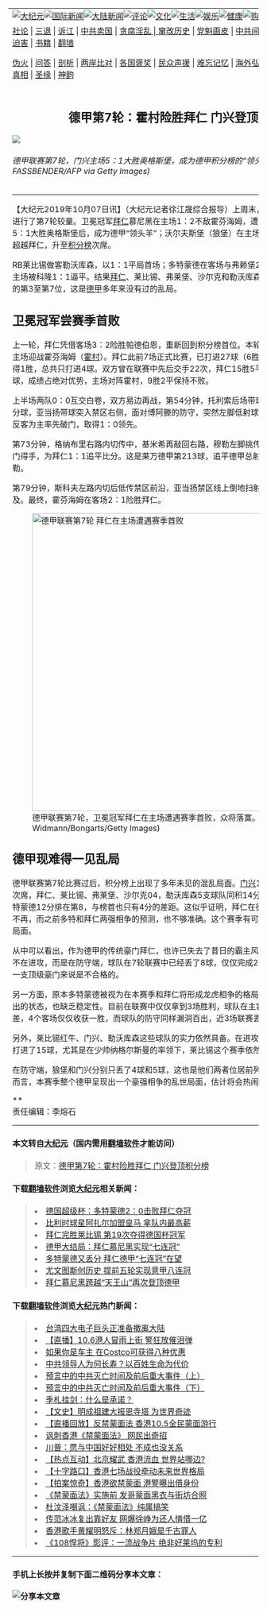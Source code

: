 <a name="1" id="1" target="_blank"></a><span id="1"></span>
<table border="0"><tr><td colspan="2" VALIGN=TOP><a href="https://github.com/clbjqp2826/djy/blob/master/gb/nsc413.md#1"><img src="https://raw.githubusercontent.com/clbjqp2826/www/master/t/djy/1.jpg" title="大纪元"></a><a href="https://github.com/clbjqp2826/djy/blob/master/gb/n24hr.md#1"><img src="https://raw.githubusercontent.com/clbjqp2826/www/master/t/djy/3.jpg" title="国际新闻"></a><a href="https://github.com/clbjqp2826/djy/blob/master/gb/nsc413.md#1"><img src="https://raw.githubusercontent.com/clbjqp2826/www/master/t/djy/4.jpg" title="大陆新闻"></a><a href="https://github.com/clbjqp2826/djy/blob/master/gb/news392.md#1"><img src="https://raw.githubusercontent.com/clbjqp2826/www/master/t/djy/5.jpg" title="评论"></a><a href="https://github.com/clbjqp2826/djy/blob/master/gb/news2007.md#1"><img src="https://raw.githubusercontent.com/clbjqp2826/www/master/t/djy/6.jpg" title="文化"></a><a href="https://github.com/clbjqp2826/djy/blob/master/gb/news2008.md#1"><img src="https://raw.githubusercontent.com/clbjqp2826/www/master/t/djy/7.jpg" title="生活"></a><a href="https://github.com/clbjqp2826/djy/blob/master/gb/ncyule.md#1"><img src="https://raw.githubusercontent.com/clbjqp2826/www/master/t/djy/8.jpg" title="娱乐"></a><a href="https://github.com/clbjqp2826/djy/blob/master/gb/nsc1002.md#1"><img src="https://raw.githubusercontent.com/clbjqp2826/www/master/t/djy/9.jpg" title="健康"><a href="https://www.youlucky.com"><img src="https://raw.githubusercontent.com/clbjqp2826/www/master/t/djy/10.jpg" title="购物"></a><a href="https://www.supportepoch.org/donation?utm_medium=epochtimes&utm_source=referral&utm_campaign=donate_button_djyhomepage"><img src="https://raw.githubusercontent.com/clbjqp2826/www/master/t/djy/12.jpg" title="捐款"></a></td></tr>
<tr><td colspan="2" VALIGN=TOP><a target="_blank" href="https://git.io/fjCRf">社论</a> | <a target="_blank" href="https://github.com/clbjqp2826/djy/blob/master/gb/nf5657.md#1">三退</a> | <a target="_blank" href="https://github.com/clbjqp2826/djy/blob/master/gb/nf6123.md#1">诉江</a> | <a target="_blank" href="https://github.com/clbjqp2826/djy/blob/master/gb/nf1176117.md#1">中共卖国</a> | <a target="_blank" href="https://github.com/clbjqp2826/djy/blob/master/gb/nf5773.md#1">贪腐淫乱 | <a target="_blank" href="https://github.com/clbjqp2826/djy/blob/master/gb/nf1176115.md#1">窜改历史</a> | <a target="_blank" href="https://github.com/clbjqp2826/djy/blob/master/gb/nf1176107.md#1">党魁画皮</a> | <a target="_blank" href="https://github.com/clbjqp2826/djy/blob/master/gb/nf1320400.md#1">中共间谍</a> | <a target="_blank" href="https://github.com/clbjqp2826/djy/blob/master/gb/nf1176114.md#1">破坏传统</a> | <a target="_blank" href="https://github.com/clbjqp2826/djy/blob/master/gb/nf5287.md#1">恶贯满盈</a> | <a target="_blank" href="https://github.com/clbjqp2826/djy/blob/master/gb/ncid278.md#1">人权</a> | <a target="_blank" href="https://github.com/clbjqp2826/djy/blob/master/gb/nf1176111.md#1">迫害</a> | <a target="_blank" href="https://github.com/clbjqp2826/djy/blob/master/gb/nf1235328.md#1">书籍</a> | <a target="_blank" href="https://github.com/clbjqp2826/fq/blob/master/README.md?zsrh#1">翻墙</a></p><p><a target="_blank" href="https://github.com/clbjqp2826/djy/blob/master/gb/nf5562.md#1">伪火</a> | <a target="_blank" href="https://github.com/clbjqp2826/djy/blob/master/gb/nf4378.md#1">问答</a> | <a target="_blank" href="https://github.com/clbjqp2826/djy/blob/master/gb/nf5792.md#1">剖析</a> | <a target="_blank" href="https://github.com/clbjqp2826/djy/blob/master/gb/nf5735.md#1">两岸比对</a> | <a target="_blank" href="https://github.com/clbjqp2826/djy/blob/master/gb/nf6119.md#1">各国褒奖</a> | <a target="_blank" href="https://github.com/clbjqp2826/djy/blob/master/gb/nf6120.md#1">民众声援</a> | <a target="_blank" href="https://github.com/clbjqp2826/djy/blob/master/gb/nf1188594.md#1">难忘记忆</a> | <a target="_blank" href="https://github.com/clbjqp2826/djy/blob/master/gb/nf3180.md#1">海外弘传</a> | <a target="_blank" href="https://github.com/clbjqp2826/djy/blob/master/gb/nf5410.md#1">万人上访</a> | <a target="_blank" href="https://github.com/clbjqp2826/ntdtv/blob/master/gb/prog1530_1.md#1">和平抗议</a> | <a target="_blank" href="https://github.com/clbjqp2826/djy/blob/master/gb/nf4386.md#1">支持</a> | <a target="_blank" href="https://github.com/clbjqp2826/djy/blob/master/gb/nf4389.md#1">真相</a> | <a target="_blank" href="https://github.com/clbjqp2826/djy/blob/master/gb/nf5790.md#1">圣缘</a> | <a target="_blank" href="https://github.com/clbjqp2826/djy/blob/master/gb/nf4786.md#1">神韵</a></td></tr>
<tr><td VALIGN=TOP width="626"><h2 align=center>德甲第7轮：霍村险胜拜仁 门兴登顶积分榜</h2>
<img src="http://i.epochtimes.com/assets/uploads/2019/10/20191007-Chi-Jin-Moenchengladbach-1173913894-600x400.jpg" />
<h6>德甲联赛第7轮，门兴主场5：1大胜奥格斯堡，成为德甲积分榜的“领头羊”。(INA FASSBENDER/AFP via Getty Images)
</h6>
<hr>
<p>【大纪元2019年10月07日讯】（大纪元记者徐江晟综合报导）上周末，2019/20赛季<a href="https://github.com/clbjqp2826/djy/blob/master/gb/tag/%E5%BE%B7%E7%94%B2.md">德甲</a>联赛进行了第7轮较量。卫冕冠军<a href="https://github.com/clbjqp2826/djy/blob/master/gb/tag/%E6%8B%9C%E4%BB%81.md">拜仁</a>慕尼黑在主场1：2不敌霍芬海姆，遭遇赛季首败；<a href="https://github.com/clbjqp2826/djy/blob/master/gb/tag/%E9%97%A8%E5%85%B4.md">门兴</a>在主场5：1大胜奥格斯堡后，成为德甲“领头羊”；沃尔夫斯堡（狼堡）在主场1：0小胜柏林联盟，同样超越拜仁，升至<a href="https://github.com/clbjqp2826/djy/blob/master/gb/tag/%E7%A7%AF%E5%88%86%E6%A6%9C.md">积分榜</a>次席。</p>
<p>RB莱比锡做客勒沃库森，以1：1平局首场；多特蒙德在客场与弗赖堡2：2握手言和，沙尔克04主场被科隆1：1逼平。结果<a href="https://github.com/clbjqp2826/djy/blob/master/gb/tag/%E6%8B%9C%E4%BB%81.md">拜仁</a>、莱比锡、弗莱堡、沙尔克和勒沃库森同积14分，分列<a href="https://github.com/clbjqp2826/djy/blob/master/gb/tag/%E7%A7%AF%E5%88%86%E6%A6%9C.md">积分榜</a>的第3至第7位，这是<a href="https://github.com/clbjqp2826/djy/blob/master/gb/tag/%E5%BE%B7%E7%94%B2.md">德甲</a>多年来没有过的乱局。</p>
<h2>卫冕冠军尝赛季首败</h2>
<p>上一轮，拜仁凭借客场3：2险胜帕德伯恩，重新回到积分榜首位。本轮，卫冕冠军拜仁慕尼黑在主场迎战霍芬海姆（<a href="https://github.com/clbjqp2826/djy/blob/master/gb/tag/%E9%9C%8D%E6%9D%91.md">霍村</a>）。拜仁此前7场正式比赛，已打进27球（6胜1平）；而霍村前6轮仅取得1胜，总共只打进4球。双方曾在联赛中先后交手22次，拜仁15胜5平2负，进50球，丢19球，成绩占绝对优势，主场对阵霍村，9胜2平保持不败。</p>
<p>上半场两队0：0互交白卷，双方易边再战，第54分钟，托利索后场带球被断，盖格断球后向右分球，亚当扬带球突入禁区右侧，面对博阿滕的防守，突然左脚低射球门近角得手，助霍芬海姆反客为主率先破门，取得1：0领先。</p>
<p>第73分钟，格纳布里右路内切传中，基米希再敲回右路，穆勒左脚挑传，莱万小禁区边缘甩头攻门得手，为拜仁1：1追平比分。这是莱万德甲第213球，追平德甲总射手榜第4位的布格斯?穆勒。</p>
<p>第79分钟，斯科夫左路内切后低传禁区前沿，亚当扬禁区线上倒地扫射，拜仁门将诺伊尔扑救不及。最终，霍芬海姆在客场2：1险胜拜仁。</p>
<figure id="attachment_11572517" style="width: 600px" class="wp-caption aligncenter"><a href="http://i.epochtimes.com/assets/uploads/2019/10/20191007-Chi-Jin-Bayern-1179184997.jpg"><img class="wp-image-11572517 size-large" src="http://i.epochtimes.com/assets/uploads/2019/10/20191007-Chi-Jin-Bayern-1179184997-600x411.jpg" alt="德甲联赛第7轮 拜仁在主场遭遇赛季首败" width="600" b="411" /></a><figcaption class="wp-caption-text">德甲联赛第7轮，卫冕冠军拜仁在主场遭遇赛季首败，众将落寞。(Sebastian Widmann/Bongarts/Getty Images)</figcaption></figure>
<h2>德甲现难得一见乱局</h2>
<p>德甲联赛第7轮比赛过后，积分榜上出现了多年未见的混乱局面。<a href="https://github.com/clbjqp2826/djy/blob/master/gb/tag/%E9%97%A8%E5%85%B4.md">门兴</a>16分领跑，狼堡15分位居次席，拜仁、莱比锡、弗莱堡、沙尔克04，勒沃库森5支球队同积14分，分列第3至第7位。多特蒙德12分排在第8，与榜首也只有4分的差距。这似乎证明，拜仁在德甲一家独大的局面已经不再，而之前多特和拜仁两强相争的预测，也不够准确。这个赛季有可能是一个豪强相争的乱世局面。</p>
<p>从中可以看出，作为德甲的传统豪门拜仁，也许已失去了昔日的霸主风范。拜仁当前最大的问题不在进攻，而是在防守端，球队在7轮联赛中已经丢了8球，仅仅完成2次零封，这样的数据对于一支顶级豪门来说是不合格的。</p>
<p>另一方面，原本多特蒙德被视为在本赛季和拜仁将形成龙虎相争的格局，不过“大黄蜂”目前展现出的状态，也缺乏稳定性。目前在联赛中仅仅拿到3场胜利，球队在主客场表现出了强烈的反差，4个客场仅仅收获一胜，而球队的防守同样漏洞百出，近3场联赛丢球数达到6球。</p>
<p>另外，莱比锡红牛、门兴、勒沃库森这些球队的实力依然具备。在进攻端，莱比锡、弗莱堡分别打进了15球，尤其是在少帅纳格尔斯曼的率领下，莱比锡这个赛季依然前景可期。</p>
<p>在防守端，狼堡和门兴分别只丢了4球和5球，这也是他们两者位居前列的主要原因。因此，总体而言，本赛季整个德甲呈现出一个豪强相争的乱世局面，估计将会热闹无比。</p>
<p>**<br />
责任编辑：李熔石</p>
<hr>

#### 本文转自<a href="http://www.epochtimes.com">大纪元</a>（国内需用<a href="https://git.io/JesJV">翻墙软件</a>才能访问）
> 原文：<a href="http://www.epochtimes.com/gb/19/10/7/n11572510.htm">德甲第7轮：霍村险胜拜仁 门兴登顶积分榜</a>
#### 下载<a href="https://git.io/JesJV">翻墙软件</a>浏览<a href="http://www.epochtimes.com">大纪元</a>相关新闻：
> <li><a href="http://www.epochtimes.com/gb/19/8/4/n11429256.htm">德国超级杯：多特蒙德2：0击败拜仁夺冠</a></li>
> <li><a href="http://www.epochtimes.com/gb/19/6/12/n11317068.htm">比利时球星阿扎尔加盟皇马 拿队内最高薪</a></li>
> <li><a href="http://www.epochtimes.com/gb/19/5/28/n11283970.htm">拜仁完胜莱比锡 第19次夺得德国杯冠军</a></li>
> <li><a href="http://www.epochtimes.com/gb/19/5/19/n11266478.htm">德甲大结局：拜仁慕尼黑实现“七连冠”</a></li>
> <li><a href="http://www.epochtimes.com/gb/19/5/5/n11235446.htm">多特蒙德又丢分 拜仁德甲“七连冠”在望</a></li>
> <li><a href="http://www.epochtimes.com/gb/19/4/21/n11203829.htm">尤文图斯创历史 提前五轮实现意甲八连冠</a></li>
> <li><a href="http://www.epochtimes.com/gb/19/4/7/n11170016.htm">拜仁慕尼黑跨越“天王山”再次登顶德甲</a></li>

#### 下载<a href="https://git.io/JesJV">翻墙软件</a>浏览<a href="http://www.epochtimes.com">大纪元</a>热门新闻：
> <li><a href="http://www.epochtimes.com/gb/19/10/6/n11571449.htm">台湾四大电子巨头正准备撤离大陆</a></li>
> <li><a href="http://www.epochtimes.com/gb/19/10/3/n11566038.htm">【直播】10.6港人冒雨上街 警狂放催泪弹</a></li>
> <li><a href="http://www.epochtimes.com/gb/19/10/5/n11570750.htm">如果你是车主 在Costco可获得八种优惠</a></li>
> <li><a href="http://www.epochtimes.com/gb/19/10/5/n11570901.htm">中共领导人为何长寿？以百姓生命为代价</a></li>
> <li><a href="http://www.epochtimes.com/gb/19/9/29/n11554582.htm">预言中的中共灭亡时间及前后重大事件（上）</a></li>
> <li><a href="http://www.epochtimes.com/gb/19/9/29/n11554590.htm">预言中的中共灭亡时间及前后重大事件（下）</a></li>
> <li><a href="http://www.epochtimes.com/gb/12/4/28/n3576538.htm">季札挂剑：什么是承诺？</a></li>
> <li><a href="http://www.epochtimes.com/gb/16/7/3/n8061383.htm">【文史】明成祖建大报恩寺塔 为世界奇迹</a></li>
> <li><a href="http://www.epochtimes.com/gb/19/10/4/n11568802.htm">【直播回放】反禁蒙面法 香港10.5全民蒙面游行</a></li>
> <li><a href="http://www.epochtimes.com/gb/19/10/5/n11569697.htm">讽刺香港《禁蒙面法》 网民出奇招</a></li>
> <li><a href="http://www.epochtimes.com/gb/19/10/4/n11568903.htm">川普：愿与中国好好相处 不成也没关系</a></li>
> <li><a href="http://www.epochtimes.com/gb/19/10/3/n11565601.htm">【热点互动】北京耀武 香港流血 世界站哪边?</a></li>
> <li><a href="http://www.epochtimes.com/gb/19/10/4/n11566523.htm">【十字路口】香港七场战役牵动未来世界格局</a></li>
> <li><a href="http://www.epochtimes.com/gb/19/10/4/n11566532.htm">【拍案惊奇】香港欲禁蒙面 港警曝出借身份</a></li>
> <li><a href="http://www.epochtimes.com/gb/19/10/4/n11568579.htm">《禁蒙面法》实施前 发哥蒙面黑衣与街坊合照</a></li>
> <li><a href="http://www.epochtimes.com/gb/19/10/4/n11568774.htm">杜汶泽嘲讽：《禁蒙面法》纯属搞笑</a></li>
> <li><a href="http://www.epochtimes.com/gb/19/10/4/n11569024.htm">传范冰冰复出靠好友 网爆徐峥为还人情借一亿</a></li>
> <li><a href="http://www.epochtimes.com/gb/19/10/5/n11570726.htm">香港歌手黄耀明怒斥：林郑月娥是千古罪人</a></li>
> <li><a href="http://www.epochtimes.com/gb/19/10/5/n11568665.htm">《108悍将》影评：一流战争片 绝非好莱坞的专利</a></li>
<hr>

#### 手机上长按并复制下面二维码分享本文章：<br><br><img src="http://www.hehaibao.com/qr/index.php?m=1&e=L&p=10&t=&d=https://github.com/clbjqp2826/djy/blob/master/gb/19/10/7/n11572510.md%231" title="分享本文章"></td><td VALIGN=TOP><a href="https://github.com/clbjqp2826/djy/blob/master/gb/16/1/21/n4622075.md?dfh#1" target="_blank"><img src="https://raw.githubusercontent.com/clbjqp2826/djy/master/gb/300/wei-f1.jpg" title="中共的伪火骗局"  alt="中共的伪火骗局"></a><br><a href="https://github.com/clbjqp2826/yh/blob/master/README.md?dfh#1" target="_blank"><img src="https://raw.githubusercontent.com/clbjqp2826/djy/master/gb/300/yong-h.jpg" title="永恒的见证"  alt="永恒的见证"></a><br><a href="https://github.com/clbjqp2826/djy/blob/master/gb/13/9/29/n3974789.md?dfh#1" target="_blank"><img src="https://raw.githubusercontent.com/clbjqp2826/djy/master/gb/300/shang-lnz.jpg" title="善良女子被中共投男牢"  alt="善良女子被中共投男牢"></a><br><a href="https://github.com/clbjqp2826/djy/blob/master/gb/16/3/16/n4663449.md?dfh#1" target="_blank"><img src="https://raw.githubusercontent.com/clbjqp2826/djy/master/gb/300/huo-z3.jpg" title="警卫目击活摘器官"  alt="警卫目击活摘器官"></a><br><a href="https://github.com/clbjqp2826/djy/blob/master/gb/16/8/7/n8177641.md?dfh#1" target="_blank"><img src="https://raw.githubusercontent.com/clbjqp2826/djy/master/gb/300/huo-z4.jpg" title="证人描述活摘恐怖"  alt="证人描述活摘恐怖"></a><br><a href="https://github.com/clbjqp2826/djy/blob/master/gb/10/4/19/n2881569.md?dfh#1" target="_blank"><img src="https://raw.githubusercontent.com/clbjqp2826/djy/master/gb/300/huo-z1.jpg" title="揭开活摘器官黑幕"  alt="揭开活摘器官黑幕"></a><br><a href="https://github.com/clbjqp2826/djy/blob/master/gb/10/11/7/n3077476.md?dfh#1" target="_blank"><img src="https://raw.githubusercontent.com/clbjqp2826/djy/master/gb/300/ma-ks.jpg" title="马克思的成魔之路"  alt="马克思的成魔之路"></a><br><a href="https://github.com/clbjqp2826/djy/blob/master/gb/14/6/9/n4173977.md?dfh#1" target="_blank"><img src="https://raw.githubusercontent.com/clbjqp2826/djy/master/gb/300/chang-zs.jpg" title="藏字石 蕴天机"  alt="藏字石 蕴天机"></a><br><a href="https://github.com/clbjqp2826/djy/blob/master/gb/18/5/10/n10381511.md?dfh#1" target="_blank"><img src="https://raw.githubusercontent.com/clbjqp2826/djy/master/gb/300/st1.jpg" title="关注3亿人三退"  alt="关注3亿人三退"></a><br><a href="https://github.com/clbjqp2826/djy/blob/master/gb/18/3/21/n10237682.md?dfh#1" target="_blank"><img src="https://raw.githubusercontent.com/clbjqp2826/djy/master/gb/300/jie-t.jpg" title="解体中共复兴中华"  alt="解体中共复兴中华"></a><br><a href="https://github.com/clbjqp2826/djy/blob/master/gb/9/2/9/n2422991.md?dfh#1" target="_blank"><img src="https://raw.githubusercontent.com/clbjqp2826/djy/master/gb/300/gao-zs.jpg" title="中共迫害良心律师"  alt="中共迫害良心律师"></a><br><a href="https://github.com/clbjqp2826/djy/blob/master/gb/18/12/9/n10900044.md?dfh#1" target="_blank"><img src="https://raw.githubusercontent.com/clbjqp2826/djy/master/gb/300/sj1.jpg" title="303万人举报江泽民"  alt="303万人举报江泽民"></a><br><a href="https://github.com/clbjqp2826/djy/blob/master/gb/18/8/28/n10672014.md?dfh#1" target="_blank"><img src="https://raw.githubusercontent.com/clbjqp2826/djy/master/gb/300/sj2.jpg" title="这些官员为何起诉江泽民"  alt="这些官员为何起诉江泽民"></a><br><a href="https://github.com/clbjqp2826/djy/blob/master/gb/8/12/18/n2367165.md?dfh#1" target="_blank"><img src="https://raw.githubusercontent.com/clbjqp2826/djy/master/gb/300/liangan.jpg" title="海峡两岸的强烈对比"  alt="海峡两岸的强烈对比"></a><br><a href="https://github.com/clbjqp2826/djy/blob/master/gb/15/5/5/n4427238.md?dfh#1" target="_blank"><img src="https://raw.githubusercontent.com/clbjqp2826/djy/master/gb/300/jia-ndzl.jpg" title="加拿大总理的贺信"  alt="加拿大总理的贺信"></a><br><a href="https://github.com/clbjqp2826/djy/blob/master/gb/11/6/17/n3289382.md?dfh#1" target="_blank"><img src="https://raw.githubusercontent.com/clbjqp2826/djy/master/gb/300/xiao-wd.jpg" title="探寻真相兼听则明"  alt="探寻真相兼听则明"></a><br><a href="https://github.com/clbjqp2826/djy/blob/master/gb/18/10/27/n10812623.md?dfh#1" target="_blank"><img src="https://raw.githubusercontent.com/clbjqp2826/djy/master/gb/300/yindu.jpg" title="印度媒体报道东方"  alt="印度媒体报道东方"></a><br><a href="https://github.com/clbjqp2826/djy/blob/master/gb/18/6/9/n10469652.md?dfh#1" target="_blank"><img src="https://raw.githubusercontent.com/clbjqp2826/djy/master/gb/300/xie-j.jpg" title="不一样的海外校园"  alt="不一样的海外校园"></a><br><a href="https://github.com/clbjqp2826/djy/blob/master/gb/7/4/5/n1669415.md?dfh#1" target="_blank"><img src="https://raw.githubusercontent.com/clbjqp2826/djy/master/gb/300/li-up.jpg" title="从大师到徒弟的传奇"  alt="从大师到徒弟的传奇"></a><br><a href="https://github.com/clbjqp2826/djy/blob/master/gb/17/5/26/n9191512.md?dfh#1" target="_blank"><img src="https://raw.githubusercontent.com/clbjqp2826/djy/master/gb/300/zfl2.jpg" title="亿万人与东方一本奇书"  alt="亿万人与东方一本奇书"></a><br><a href="https://github.com/clbjqp2826/djy/blob/master/gb/13/11/27/n4020290.md?dfh#1" target="_blank"><img src="https://raw.githubusercontent.com/clbjqp2826/djy/master/gb/300/zhen-h.jpg" title="大陆见不到的震撼场面"  alt="大陆见不到的震撼场面"></a><br><a href="https://github.com/clbjqp2826/djy/blob/master/gb/15/7/17/n4482910.md?dfh#1" target="_blank"><img src="https://raw.githubusercontent.com/clbjqp2826/djy/master/gb/300/dalu-sk.jpg" title="人心向善 大陆当初盛况"  alt="人心向善 大陆当初盛况"></a><br><a href="https://github.com/clbjqp2826/djy/blob/master/gb/9/10/15/n2689419.md?dfh#1" target="_blank"><img src="https://raw.githubusercontent.com/clbjqp2826/djy/master/gb/300/zfl1.jpg" title="追寻真理 这书讲什么"  alt="追寻真理 这书讲什么"></a><br><a href="https://github.com/clbjqp2826/fq/blob/master/README.md?dfh#1" target="_blank"><img src="https://raw.githubusercontent.com/clbjqp2826/djy/master/gb/300/fq1.jpg" title="下载免费翻墙软件"  alt="下载免费翻墙软件"></a><br></td></tr></table>
